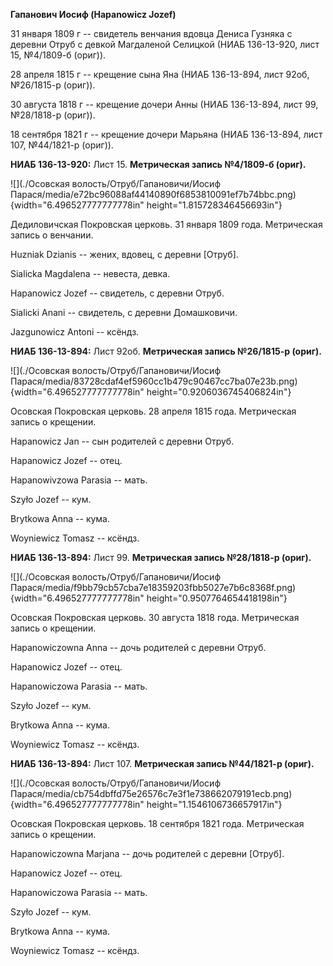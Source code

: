 **Гапанович Иосиф (Hapanowicz Jozef)**

31 января 1809 г -- свидетель венчания вдовца Дениса Гузняка с деревни
Отруб с девкой Магдаленой Селицкой (НИАБ 136-13-920, лист 15, №4/1809-б
(ориг)).

28 апреля 1815 г -- крещение сына Яна (НИАБ 136-13-894, лист 92об,
№26/1815-р (ориг)).

30 августа 1818 г -- крещение дочери Анны (НИАБ 136-13-894, лист 99,
№28/1818-р (ориг)).

18 сентября 1821 г -- крещение дочери Марьяна (НИАБ 136-13-894, лист
107, №44/1821-р (ориг)).

**НИАБ 136-13-920:** Лист 15. **Метрическая запись №4/1809-б (ориг).**

![](./Осовская волость/Отруб/Гапановичи/Иосиф Парася/media/e72bc96088af44140890f6853810091ef7b74bbc.png){width="6.496527777777778in"
height="1.815728346456693in"}

Дедиловичская Покровская церковь. 31 января 1809 года. Метрическая
запись о венчании.

Huzniak Dzianis -- жених, вдовец, с деревни \[Отруб\].

Sialicka Magdalena -- невеста, девка.

Hapanowicz Jozef -- свидетель, с деревни Отруб.

Sialicki Anani -- свидетель, с деревни Домашковичи.

Jazgunowicz Antoni -- ксёндз.

**НИАБ 136-13-894:** Лист 92об. **Метрическая запись №26/1815-р
(ориг).**

![](./Осовская волость/Отруб/Гапановичи/Иосиф Парася/media/83728cdaf4ef5960cc1b479c90467cc7ba07e23b.png){width="6.496527777777778in"
height="0.9206036745406824in"}

Осовская Покровская церковь. 28 апреля 1815 года. Метрическая запись о
крещении.

Hapanowicz Jan -- сын родителей с деревни Отруб.

Hapanowicz Jozef -- отец.

Hapanowivzowa Parasia -- мать.

Szyło Jozef -- кум.

Brytkowa Anna -- кума.

Woyniewicz Tomasz -- ксёндз.

**НИАБ 136-13-894:** Лист 99. **Метрическая запись №28/1818-р (ориг).**

![](./Осовская волость/Отруб/Гапановичи/Иосиф Парася/media/f9bb79cb57cba7e18359203fbb5027e7b6c8368f.png){width="6.496527777777778in"
height="0.9507764654418198in"}

Осовская Покровская церковь. 30 августа 1818 года. Метрическая запись о
крещении.

Hapanowiczowna Anna -- дочь родителей с деревни Отруб.

Hapanowicz Jozef -- отец.

Hapanowiczowa Parasia -- мать.

Szyło Jozef -- кум.

Brytkowa Anna -- кума.

Woyniewicz Tomasz -- ксёндз.

**НИАБ 136-13-894:** Лист 107. **Метрическая запись №44/1821-р (ориг).**

![](./Осовская волость/Отруб/Гапановичи/Иосиф Парася/media/cb754dbffd75e26576c7e3f1e738662079191ecb.png){width="6.496527777777778in"
height="1.1546106736657917in"}

Осовская Покровская церковь. 18 сентября 1821 года. Метрическая запись о
крещении.

Hapanowiczowna Marjana -- дочь родителей с деревни \[Отруб\].

Hapanowicz Jozef -- отец.

Hapanowiczowa Parasia -- мать.

Szyło Jozef -- кум.

Brytkowa Anna -- кума.

Woyniewicz Tomasz -- ксёндз.
